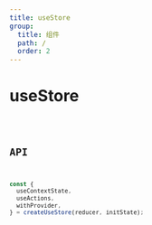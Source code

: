 ```yaml
---
title: useStore
group:
  title: 组件
  path: /
  order: 2
---
```


# useStore

<code src="./demos/demo1.tsx" />

## API

```typescript
const {
  useContextState,
  useActions,
  withProvider,
} = createUseStore(reducer, initState);
```